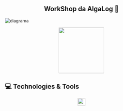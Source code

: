 
<span align="center">

##  WorkShop da AlgaLog 👋 

</span>

![diagrama](https://github.com/renne10dias/WoorkShop_Spring_Boot/assets/95002469/5fbc0f03-dd46-424e-b30c-7c87e23b9663)


<div align="center">
<img src="[https://desblogada.files.wordpress.com/2021/05/kaka-cordovil-java-developer-2.gif](https://github.com/renne10dias/WoorkShop_Spring_Boot/assets/95002469/5fbc0f03-dd46-424e-b30c-7c87e23b9663)" width="150px" />
</div>



## 💻 Technologies & Tools

<p align="center">
  
 <img src="https://img.shields.io/badge/-JAVA-CB3837?style=flat-square&logo=java&logoColor=white" height="25"/>
 
</p>






<!--
**kakacordovil/kakacordovil** is a ✨ _special_ ✨ repository because its `README.md` (this file) appears on your GitHub profile.

Here are some ideas to get you started:

- 🔭 I’m currently working on ...
- 🌱 I’m currently learning ...
- 👯 I’m looking to collaborate on ...
- 🤔 I’m looking for help with ...
- 💬 Ask me about ...
- 📫 How to reach me: ...
- 😄 Pronouns: ...
- ⚡ Fun fact: ...
-->
